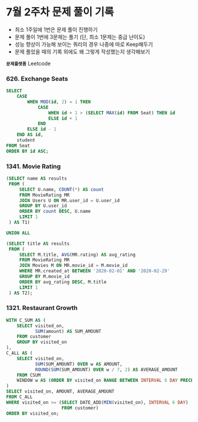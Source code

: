 # 7월 2주차 문제 풀이 기록

- 최소 1주일에 1번은 문제 풀이 진행하기
- 문제 풀이 1번에 3문제는 풀기 (단, 최소 1문제는 중급 난이도)
- 성능 향상이 가능해 보이는 쿼리의 경우 나중에 따로 Keep해두기
- 문제 풀었을 때의 기록 외에도 왜 그렇게 작성했는지 생각해보기

**`문제플랫폼`** Leetcode

### **626. Exchange Seats**

```sql
SELECT 
    CASE 
        WHEN MOD(id, 2) = 1 THEN 
            CASE 
                WHEN id + 1 > (SELECT MAX(id) FROM Seat) THEN id 
                ELSE id + 1 
            END 
        ELSE id - 1 
    END AS id, 
    student
FROM Seat
ORDER BY id ASC;
```

### **1341. Movie Rating**

```sql
(SELECT name AS results
 FROM (
     SELECT U.name, COUNT(*) AS count
     FROM MovieRating MR
     JOIN Users U ON MR.user_id = U.user_id
     GROUP BY U.user_id
     ORDER BY count DESC, U.name
     LIMIT 1
 ) AS T1)

UNION ALL

(SELECT title AS results
 FROM (
     SELECT M.title, AVG(MR.rating) AS avg_rating
     FROM MovieRating MR
     JOIN Movies M ON MR.movie_id = M.movie_id
     WHERE MR.created_at BETWEEN '2020-02-01' AND '2020-02-29'
     GROUP BY M.movie_id
     ORDER BY avg_rating DESC, M.title
     LIMIT 1
 ) AS T2);

```

### 1321. Restaurant Growth

```sql
WITH C_SUM AS (
    SELECT visited_on,
           SUM(amount) AS SUM_AMOUNT
    FROM customer
    GROUP BY visited_on
),
C_ALL AS (
    SELECT visited_on,
           SUM(SUM_AMOUNT) OVER w AS AMOUNT,
           ROUND(SUM(SUM_AMOUNT) OVER w / 7, 2) AS AVERAGE_AMOUNT
    FROM CSUM
    WINDOW w AS (ORDER BY visited_on RANGE BETWEEN INTERVAL 6 DAY PRECEDING AND CURRENT ROW)          
)
SELECT visited_on, AMOUNT, AVERAGE_AMOUNT
FROM C_ALL
WHERE visited_on >= (SELECT DATE_ADD(MIN(visited_on), INTERVAL 6 DAY)
                     FROM customer)
ORDER BY visited_on;

```